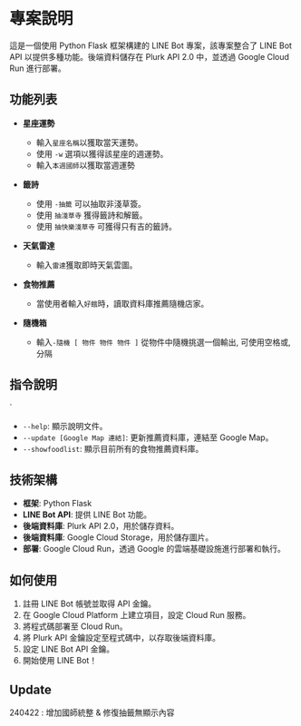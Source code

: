 # 專案說明

這是一個使用 Python Flask 框架構建的 LINE Bot 專案，該專案整合了 LINE Bot API 以提供多種功能。後端資料儲存在 Plurk API 2.0 中，並透過 Google Cloud Run 進行部署。

## 功能列表

- **星座運勢**
  - 輸入`星座名稱`以獲取當天運勢。
  - 使用 `-w` 選項以獲得該星座的週運勢。
  - 輸入`本週國師`以獲取當週運勢

- **籤詩**
  - 使用 `-抽籤` 可以抽取非淺草簽。
  - 使用 `抽淺草寺` 獲得籤詩和解籤。
  - 使用 `抽快樂淺草寺` 可獲得只有吉的籤詩。

- **天氣雷達**
  - 輸入`雷達`獲取即時天氣雲圖。

- **食物推薦**
  - 當使用者輸入`好餓`時，讀取資料庫推薦隨機店家。

- **隨機箱**
  - 輸入`-隨機 [ 物件 物件 物件 ]` 從物件中隨機挑選一個輸出, 可使用空格或,分隔

## 指令說明
`

- `--help`: 顯示說明文件。
- `--update [Google Map 連結]`: 更新推薦資料庫，連結至 Google Map。
- `--showfoodlist`: 顯示目前所有的食物推薦資料庫。

## 技術架構

- **框架**: Python Flask
- **LINE Bot API**: 提供 LINE Bot 功能。
- **後端資料庫**: Plurk API 2.0，用於儲存資料。
- **後端資料庫**: Google Cloud Storage，用於儲存圖片。
- **部署**: Google Cloud Run，透過 Google 的雲端基礎設施進行部署和執行。

## 如何使用

1. 註冊 LINE Bot 帳號並取得 API 金鑰。
2. 在 Google Cloud Platform 上建立項目，設定 Cloud Run 服務。
3. 將程式碼部署至 Cloud Run。
4. 將 Plurk API 金鑰設定至程式碼中，以存取後端資料庫。
5. 設定 LINE Bot API 金鑰。
6. 開始使用 LINE Bot！

## Update
  240422 : 增加國師統整 & 修復抽籤無顯示內容
